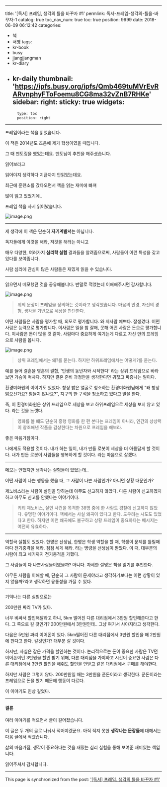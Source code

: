 
---
title: '[독서] 프레임, 생각의 틀을 바꾸자 #1'
permlink: 독서-프레임-생각의-틀을-바꾸자-1
catalog: true
toc_nav_num: true
toc: true
position: 9999
date: 2018-06-09 06:12:42
categories:
- 책
- 서평
tags:
- kr-book
- busy
- jjangjjangman
- kr-diary
- kr-daily
thumbnail: 'https://ipfs.busy.org/ipfs/Qmb469tuMVrEvRARvnphyFToFoemu8CG8ma32vZnB7RHKe'
sidebar:
    right:
        sticky: true
widgets:
    -
        type: toc
        position: right
---


프레임이라는 책을 읽었습니다.

이 책은 2014년도 즈음에 제가 학생이였을 때입니다.

그 때 멘토링을 했었는데요. 멘토님이 추천을 해주셨습니다.

읽어보라고

읽어야지 생각하다 지금까지 안읽었는데요.

최근에 훈련소를 갔다오면서 책을 읽는 재미에 빠져

많이 읽고 있었기에..

프레임 책을 사서 읽어봤습니다.

![image.png](https://ipfs.busy.org/ipfs/Qmb469tuMVrEvRARvnphyFToFoemu8CG8ma32vZnB7RHKe)

---

제 생각에 이 책은 단순히 **자기계발서**는 아닙니다.

독자들에게 이것을 해라, 저것을 해라는 아니고

매우 다양한, 여러가지 **심리학 실험** 결과들을 알려줌으로써, 사람들이 이런 특성을 갖고 있다를 보여줍니다.

사람 심리에 관심이 많은 사람들은 재밌게 읽을 수 있습니다.

---

읽으면서 메모했던 것을 공유해봅니다.
반말로 적었는데 이해해주시면 감사합니다.

![image.png](https://ipfs.busy.org/ipfs/QmYkDdNygv47SCe2xJf3nWTihgFTSrc6WJWjUNyZJtJUzF)

> 위의 문장이 프레임을 정의하는 것이라고 생각했습니다.
마음의 안경, 자신의 경험, 생각을 기반으로 세상을 판단한다.

어떤 사람들은 사람을 평가할 때, 외모로 평가합니다. 와 저사람 예쁘다. 잘생겼다.
어떤 사람은 능력으로 평가합니다. 이사람은 일을 참 잘해, 못해
어떤 사람은 돈으로 평가합니다. 이사람은 돈이 많을 것 같아.
사람마다 중요하게 여기는게 다르고 자신 만의 프레임으로 사람을 봅니다.

![image.png](https://ipfs.busy.org/ipfs/QmQNqUyjQT8Gx9FZ76yyfiwr5oredX6kcsrobyawuwoPPE)

> 상위 프레임에서는 왜?를 묻는다. 하지만 하위프레임에서는 어떻게?를 묻는다.

예를 들어 결혼을 영혼의 결합, '인생의 동반자와 시작한다' 라는 상위 프레임으로 바라보면 가슴이 벅차다. 하지만 결혼 준비 과정만을 생각한다면 귀찮고 짜증나는 일이다. 

환경미화원의 이야기도 있었다. 항상 밝은 얼굴로 청소하는 환경미화원님에게 "왜 항상 밝으신가요? 힘들지 않나요?", 지구의 한 구석을 청소하고 있다고 말을 한다.

즉, 이 환경미화원은 상위 프레임으로 세상을 보고 하위프레임으로 세상을 보지 않고 있다. 라는 것을 느꼇다.

> 영화를 볼 떄도 단순히 흥행 영화를 한 편 본다는 프레임이 아니라, 인간의 상상력이 창조해낸 작품을 감상한다는 차원으로 프레임을 해보라.

좋은 마음가짐이다.

나에게도 적용할 것이다.
내가 하는 일이, 내가 만들 로봇이 세상을 더 아름답게 할 것이다.
내가 만든 로봇이 사람들을 행복하게 할 것이다.
라는 마음으로 살겠다.

----

메모는 안했지만 생각나는 실험들이 있었는데..

어떤 사람이 나쁜 행동을 했을 때,
그 사람이 나쁜 사람인가? 아니면 상황 때문인가?

제노비스라는 사람이 살인을 당하는데 아무도 신고하지 않았다.
다른 사람이 신고하겠지하고 아무도 신고를 안했다는 이야기이다.

> 키티 제노비스, 살인 사건을 목격한 38명 중에 한 사람도 경찰에 신고하지 않았다.
유명한 이야기이다. 책에서는 사실 왜곡이 있다고 한다. 도우려는 시도도 있었다고 한다. 하지만 이런 왜곡에도 불구하고 상황 프레임이 중요하다는 메시지는 여전히 유효하다.

---

역할극 실험도 있었다.
한명은 선생님, 한명은 학생 역할을 할 때,
학생이 문제를 틀릴때마다 전기충격을 해라.
점점 세게 해라. 라는 명령을 선생님이 받았다.
이 때, 대부분의 사람이 최고 세기까지 전기충격을 가했다.

그 사람들이 다 나쁜사람들이였을까? 아니다.
자세한 설명은 책을 읽기를 추천한다.

아무튼 사람을 이해할 때, 단순히 그 사람이 문제야라고 생각하기보다는
이런 상황이 있지 않을까?라고 생각하면 융통성을 가질 수 있다.

---

기억나는 다른 실험으로는

200만원 짜리 TV가 있다.

너무 비싸서 할인해달라고 하니, 5km 떨어진 다른 대리점에서 3만원 할인해준다고 한다. 그 쪽으로 갈 것인가?
200만원에서 3만원인데.. 그냥 여기서 사야지라고 생각한다.

다음은 5만원 짜리 이어폰이 있다.
5km떨어진 다른 대리점에서 3만원 할인을 해 2만원에 판다고 한다.
갈것인가?
대부분 갈 것이다.

하지만, 사실은 같은 가격을 할인하는 것이다.
논리적으로는
돈이 중요한 사람은 TV던 이어폰이던 3만원을 할인 받기 위해, 다른 대리점을 가야하고
시간이 중요한 사람은 다른 대리점에서 3만원 할인을 해줘도
할인을 안받고 같은 대리점에서 구매를 해야한다.

하지만 사람은 그렇지 않다.
200만원일 때는 3만원을 푼돈이라고 생각한다.
푼돈이라는 프레임으로 돈을 봤기 때문에 행동이 다르다.

이 이야기도 인상 깊었다.

---
#### 결론

여러 이야기를 적으면서 글이 길어졌습니다.

이 글은 두 개의 글로 나눠서 적어야겠군요.
아직 적지 못한 **생각나는 문장들**에 대해서는 다음 글에서 적겠습니다.

삶의 마음가짐, 생각이 중요하다는 것을
재밌는 심리 실험을 통해 보여준 재미있는 책입니다.

읽어주셔서 감사합니다.

- - -

This page is synchronized from the post: ['[독서] 프레임, 생각의 틀을 바꾸자 #1'](https://steempeak.com/@jacobyu/6qt95r)

